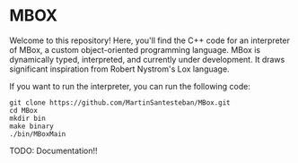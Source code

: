# MBOX

Welcome to this repository! Here, you'll find the C++ code for an interpreter of MBox, a custom object-oriented programming language. MBox is dynamically typed, interpreted, and currently under development. It draws significant inspiration from Robert Nystrom's Lox language.

If you want to run the interpreter, you can run the following code: 

    git clone https://github.com/MartinSantesteban/MBox.git
    cd MBox
    mkdir bin
    make binary
    ./bin/MBoxMain

TODO: Documentation!!
